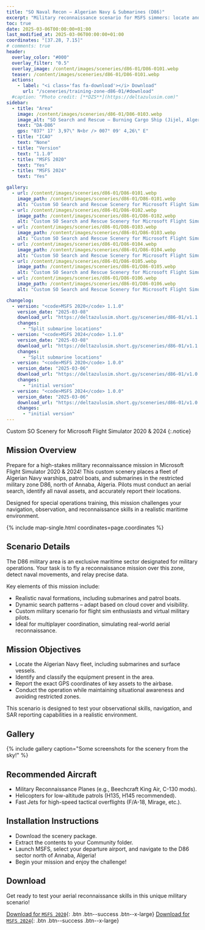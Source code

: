 ```yaml
---
title: "SO Naval Recon – Algerian Navy & Submarines (D86)"
excerpt: "Military reconnaissance scenario for MSFS simmers: locate and identify Algerian Navy assets, including submarines and warships, in the D86 special area north of Annaba, Algeria."
toc: true
date: 2025-03-06T00:00:00+01:00
last_modified_at: 2025-03-06T00:00:00+01:00
coordinates: "[37.28, 7.15]"
# comments: true
header:
  overlay_color: "#000"
  overlay_filter: "0.5"
  overlay_image: /content/images/sceneries/d86-01/D86-0101.webp
  teaser: /content/images/sceneries/d86-01/D86-0101.webp
  actions:
    - label: "<i class='fas fa-download'></i> Download"
      url: "/sceneries/training-zone-d86-01/#download"
  #caption: "Photo credit: [**DZS**](https://deltazulusim.com)"
sidebar:
  - title: "Area"
    image: /content/images/sceneries/d86-01/D86-0103.webp
    image_alt: "SO Search and Rescue – Burning Cargo Ship (Jijel, Algeria)"
    text: "DA-D86"
    gps: "037° 17' 3,97\" N<br /> 007° 09' 4,26\" E"
  - title: "ICAO"
    text: "None"
  - title: "Version"
    text: "1.1.0"
  - title: "MSFS 2020"
    text: "Yes"
  - title: "MSFS 2024"
    text: "Yes"

gallery:
  - url: /content/images/sceneries/d86-01/D86-0101.webp
    image_path: /content/images/sceneries/d86-01/D86-0101.webp
    alt: "Custom SO Search and Rescue Scenery for Microsoft Flight Simulator 2020 & 2024"
  - url: /content/images/sceneries/d86-01/D86-0102.webp
    image_path: /content/images/sceneries/d86-01/D86-0102.webp
    alt: "Custom SO Search and Rescue Scenery for Microsoft Flight Simulator 2020 & 2024"
  - url: /content/images/sceneries/d86-01/D86-0103.webp
    image_path: /content/images/sceneries/d86-01/D86-0103.webp
    alt: "Custom SO Search and Rescue Scenery for Microsoft Flight Simulator 2020 & 2024"
  - url: /content/images/sceneries/d86-01/D86-0104.webp
    image_path: /content/images/sceneries/d86-01/D86-0104.webp
    alt: "Custom SO Search and Rescue Scenery for Microsoft Flight Simulator 2020 & 2024"
  - url: /content/images/sceneries/d86-01/D86-0105.webp
    image_path: /content/images/sceneries/d86-01/D86-0105.webp
    alt: "Custom SO Search and Rescue Scenery for Microsoft Flight Simulator 2020 & 2024"
  - url: /content/images/sceneries/d86-01/D86-0106.webp
    image_path: /content/images/sceneries/d86-01/D86-0106.webp
    alt: "Custom SO Search and Rescue Scenery for Microsoft Flight Simulator 2020 & 2024"

changelog:
  - version: "<code>MSFS 2020</code> 1.1.0"
    version_date: "2025-03-08"
    download_url: "https://deltazulusim.short.gy/sceneries/d86-01/v1.1.0/MSFS2020"
    changes:
      - "Split submarine locations"
  - version: "<code>MSFS 2024</code> 1.1.0"
    version_date: "2025-03-08"
    download_url: "https://deltazulusim.short.gy/sceneries/d86-01/v1.1.0/MSFS2024"
    changes:
      - "Split submarine locations"
  - version: "<code>MSFS 2020</code> 1.0.0"
    version_date: "2025-03-06"
    download_url: "https://deltazulusim.short.gy/sceneries/d86-01/v1.0.0/MSFS2020"
    changes:
      - "initial version"
  - version: "<code>MSFS 2024</code> 1.0.0"
    version_date: "2025-03-06"
    download_url: "https://deltazulusim.short.gy/sceneries/d86-01/v1.0.0/MSFS2024"
    changes:
      - "initial version"
---
```


Custom SO Scenery for Microsoft Flight Simulator 2020 & 2024
{:.notice}

## Mission Overview

Prepare for a high-stakes military reconnaissance mission in Microsoft Flight Simulator 2020 & 2024! This custom scenery places a fleet of Algerian Navy warships, patrol boats, and submarines in the restricted military zone D86, north of Annaba, Algeria. Pilots must conduct an aerial search, identify all naval assets, and accurately report their locations.

Designed for special operations training, this mission challenges your navigation, observation, and reconnaissance skills in a realistic maritime environment.

{% include map-single.html coordinates=page.coordinates %}

## Scenario Details

The D86 military area is an exclusive maritime sector designated for military operations. Your task is to fly a reconnaissance mission over this zone, detect naval movements, and relay precise data.

Key elements of this mission include:
- Realistic naval formations, including submarines and patrol boats.
- Dynamic search patterns – adapt based on cloud cover and visibility.
- Custom military scenario for flight sim enthusiasts and virtual military pilots.
- Ideal for multiplayer coordination, simulating real-world aerial reconnaissance.

## Mission Objectives
- Locate the Algerian Navy fleet, including submarines and surface vessels.
- Identify and classify the equipment present in the area.
- Report the exact GPS coordinates of key assets to the airbase.
- Conduct the operation while maintaining situational awareness and avoiding restricted zones.

This scenario is designed to test your observational skills, navigation, and SAR reporting capabilities in a realistic environment.

## Gallery 
{% include gallery caption="Some screenshots for the scenery from the sky!" %}

## Recommended Aircraft
- Military Reconnaissance Planes (e.g., Beechcraft King Air, C-130 mods).
- Helicopters for low-altitude patrols (H135, H145 recommended).
- Fast Jets for high-speed tactical overflights (F/A-18, Mirage, etc.).

## Installation Instructions
- Download the scenery package.
- Extract the contents to your Community folder.
- Launch MSFS, select your departure airport, and navigate to the D86 sector north of Annaba, Algeria!
- Begin your mission and enjoy the challenge!

## Download
Get ready to test your aerial reconnaissance skills in this unique military scenario!

[<i class='fas fa-download'></i> Download for <code>MSFS 2020</code>](https://deltazulusim.short.gy/sceneries/d86-01/v1.1.0/MSFS2020){: .btn .btn--success .btn--x-large}
[<i class='fas fa-download'></i> Download for <code>MSFS 2024</code>](https://deltazulusim.short.gy/sceneries/d86-01/v1.1.0/MSFS2024){: .btn .btn--success .btn--x-large}
